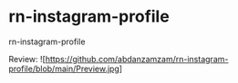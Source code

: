 # rn-instagram-profile
rn-instagram-profile

Review:
![https://github.com/abdanzamzam/rn-instagram-profile/blob/main/Preview.jpg]
